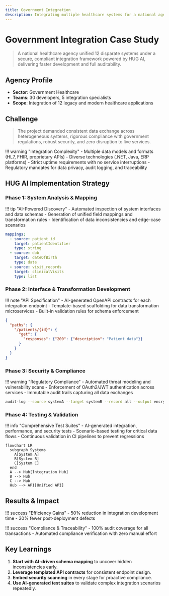 ```yaml
---
title: Government Integration
description: Integrating multiple healthcare systems for a national agency with strict compliance, security, and traceability using HUG AI.
---
```


# Government Integration Case Study

> A national healthcare agency unified 12 disparate systems under a secure, compliant integration framework powered by HUG AI, delivering faster development and full auditability.

## Agency Profile

- **Sector**: Government Healthcare  
- **Teams**: 30 developers, 5 integration specialists  
- **Scope**: Integration of 12 legacy and modern healthcare applications

## Challenge

> The project demanded consistent data exchange across heterogeneous systems, rigorous compliance with government regulations, robust security, and zero disruption to live services.

!!! warning "Integration Complexity"
    - Multiple data models and formats (HL7, FHIR, proprietary APIs)
    - Diverse technologies (.NET, Java, ERP platforms)
    - Strict uptime requirements with no service interruptions
    - Regulatory mandates for data privacy, audit logging, and traceability

## HUG AI Implementation Strategy

### Phase 1: System Analysis & Mapping

!!! tip "AI-Powered Discovery"
    - Automated inspection of system interfaces and data schemas
    - Generation of unified field mappings and transformation rules
    - Identification of data inconsistencies and edge-case scenarios

```yaml
mappings:
  - source: patient_id
    target: patientIdentifier
    type: string
  - source: dob
    target: dateOfBirth
    type: date
  - source: visit_records
    target: clinicalVisits
    type: list
```

### Phase 2: Interface & Transformation Development

!!! note "API Specification"
    - AI-generated OpenAPI contracts for each integration endpoint
    - Template-based scaffolding for data transformation microservices
    - Built-in validation rules for schema enforcement

```json
{
  "paths": {
    "/patients/{id}": {
      "get": {
        "responses": {"200": {"description": "Patient data"}}
      }
    }
  }
}
```

### Phase 3: Security & Compliance

!!! warning "Regulatory Compliance"
    - Automated threat modeling and vulnerability scans
    - Enforcement of OAuth2/JWT authentication across services
    - Immutable audit trails capturing all data exchanges

```bash
audit-log --source systemA --target systemB --record all --output encrypted_log.json
```

### Phase 4: Testing & Validation

!!! info "Comprehensive Test Suites"
    - AI-generated integration, performance, and security tests
    - Scenario-based testing for critical data flows
    - Continuous validation in CI pipelines to prevent regressions

```mermaid
flowchart LR
  subgraph Systems
    A[System A]
    B[System B]
    C[System C]
  end
  A --> Hub[Integration Hub]
  B --> Hub
  C --> Hub
  Hub --> API[Unified API]
```

## Results & Impact

!!! success "Efficiency Gains"
    - 50% reduction in integration development time
    - 30% fewer post-deployment defects

!!! success "Compliance & Traceability"
    - 100% audit coverage for all transactions
    - Automated compliance verification with zero manual effort

## Key Learnings

1. **Start with AI-driven schema mapping** to uncover hidden inconsistencies early.  
2. **Leverage templated API contracts** for consistent endpoint design.  
3. **Embed security scanning** in every stage for proactive compliance.  
4. **Use AI-generated test suites** to validate complex integration scenarios repeatedly.
